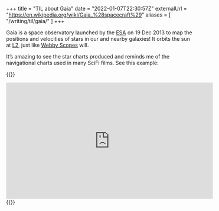 +++
title = "TIL about Gaia"
date = "2022-01-07T22:30:57Z"
externalUrl = "https://en.wikipedia.org/wiki/Gaia_%28spacecraft%29"
aliases = [
  "/writing/til/gaia/"
]
+++

Gaia is a space observatory launched by the [ESA](https://en.wikipedia.org/wiki/European_Space_Agency) on 19 Dec 2013 to map the positions and velocities of stars in our and nearby  galaxies! It orbits the sun at [L2](https://en.wikipedia.org/wiki/Lagrangian_point#L2), just like [Webby Scopes](https://nathanherald.com/writing/links/james-web-space-telescope/) will. 

It’s amazing to see the star charts produced and reminds me of the navigational charts used in many SciFi films. See this example:

{{<raw>}}
<iframe width="560" height="315" src="https://www.youtube-nocookie.com/embed/bzQUNCleS3o" title="YouTube video player" frameborder="0" allow="accelerometer; autoplay; clipboard-write; encrypted-media; gyroscope; picture-in-picture" allowfullscreen></iframe>
{{</raw>}}